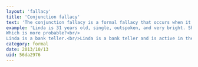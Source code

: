 ```yaml
---
layout: 'fallacy'
title: 'Conjunction fallacy'
text: 'The conjunction fallacy is a formal fallacy that occurs when it is assumed that specific conditions are more probable than a single general one.'
example: 'Linda is 31 years old, single, outspoken, and very bright. She majored in philosophy. As a student, she was deeply concerned with issues of discrimination and social justice, and also participated in anti-nuclear demonstrations.<br/><br/>
Which is more probable?<br/>
Linda is a bank teller.<br/>Linda is a bank teller and is active in the feminist movement.<br/><br/>The majority of those asked chose option 2. However, the probability of two events occurring together (in conjunction) is always less than or equal to the probability of either one occurring alone'
category: formal
date: 2013/10/13
uid: 56da2976
---
```

